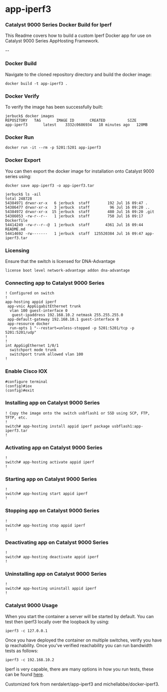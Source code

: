 # app-iperf3
###  Catalyst 9000 Series Docker Build for Iperf

This Readme covers how to build a custom Iperf Docker app for use on Catalyst 9000 Series AppHosting Framework.

--

### Docker Build

Navigate to the cloned repository directory and build the docker image:

```
docker build -t app-iperf3 .
```

### Docker Verify

To verify the image has been successfully built:

```
jerbuck$ docker images
REPOSITORY   TAG       IMAGE ID       CREATED          SIZE
app-iperf3       latest    3332c0686934   18 minutes ago   120MB

```

### Docker Run 

```
docker run -it --rm -p 5201:5201 app-iperf3
```

### Docker Export

You can then export the docker image for installation onto Catalyst 9000 series using:

```
docker save app-iperf3 -o app-iperf3.tar

jerbuck$ ls -ail
total 248728
54384971 drwxr-xr-x   6 jerbuck  staff        192 Jul 16 09:47 .
54386477 drwxr-xr-x   3 jerbuck  staff         96 Jul 16 09:20 ..
54384972 drwxr-xr-x  15 jerbuck  staff        480 Jul 16 09:20 .git
54386053 -rw-r--r--   1 jerbuck  staff        750 Jul 16 09:17 Dockerfile
54414249 -rw-r--r--@  1 jerbuck  staff       4361 Jul 16 09:44 README.md
54414692 -rw-------   1 jerbuck  staff  125520384 Jul 16 09:47 app-iperf3.tar
```

### Licensing

Ensure that the switch is licensed for DNA-Advantage

```
license boot level network-advantage addon dna-advantage
```


### Connecting app to Catalyst 9000 Series
```
! Configured on switch
!
app-hosting appid iperf
 app-vnic AppGigabitEthernet trunk
  vlan 100 guest-interface 0
   guest-ipaddress 192.168.10.2 netmask 255.255.255.0
 app-default-gateway 192.168.10.1 guest-interface 0
 app-resource docker
  run-opts 1 "--restart=unless-stopped -p 5201:5201/tcp -p 5201:5201/udp"
!
!
int AppGigEthernet 1/0/1
  switchport mode trunk
  switchport trunk allowed vlan 100 
!
```

### Enable Cisco IOX

```
#configure terminal
(config)#iox
(config)#exit

```

### Installing app on Catalyst 9000 Series

```
! Copy the image onto the switch usbflash1 or SSD using SCP, FTP, TFTP, etc.
!
switch# app-hosting install appid iperf package usbflash1:app-iperf3.tar
!
```

### Activating app on Catalyst 9000 Series

```
!
switch# app-hosting activate appid iperf
!
```

### Starting app on Catalyst 9000 Series

```
!
switch# app-hosting start appid iperf
!
```

### Stopping app on Catalyst 9000 Series

```
!
switch# app-hosting stop appid iperf
!
```

### Deactivating app on Catalyst 9000 Series

```
!
switch# app-hosting deactivate appid iperf
!
```

### Uninstalling app on Catalyst 9000 Series

```
!
switch# app-hosting uninstall appid iperf
!
```

### Catalyst 9000 Usage

When you start the container a server will be started by default. You can test then iperf3 locally over the loopback by using:
```
iperf3 -c 127.0.0.1
```

Once you have deployed the container on multiple switches, verify you have ip reachability. Once you've verified reachability you can run bandwidth tests as follows:

```
iperf3 -c 192.168.10.2
```

Iperf is very capable, there are many options in how you run tests, these can be found [here](https://iperf.fr/iperf-doc.php#3doc).


Customized fork from nerdalert/app-iperf3 and michellabbe/docker-iperf3.
